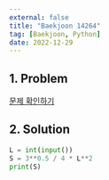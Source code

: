 ```yaml
---
external: false
title: "Baekjoon 14264"
tag: [Baekjoon, Python]
date: 2022-12-29
---
```


## 1. Problem

[문제 확인하기](https://www.acmicpc.net/problem/14264)

## 2. Solution

```python
L = int(input())
S = 3**0.5 / 4 * L**2
print(S)
```
